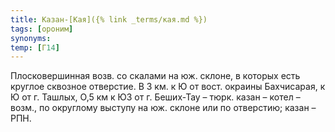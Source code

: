 ```yaml
---
title: Казан-[Кая]({% link _terms/кая.md %})
tags: [ороним]
synonyms:
temp: [Г14]
---
```


Плосковершинная возв. со скалами на юж. склоне, в которых есть круглое сквозное
отверстие. В 3 км. к Ю от вост. окраины Бахчисарая, к Ю от г. Ташлых, О,5 км к
ЮЗ от г. Беших-Тау – тюрк. казан – котел – возм., по округлому выступу на юж.
склоне или по отверстию; казан – РПН.
